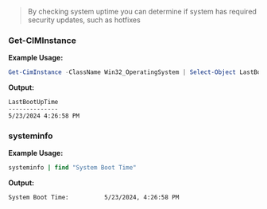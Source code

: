 >By checking system uptime you can determine if system has required security updates, such as hotfixes

### Get-CIMInstance

**Example Usage:**

``` Powershell
Get-CimInstance -ClassName Win32_OperatingSystem | Select-Object LastBootUpTime
```


**Output:**

``` Output
LastBootUpTime
--------------
5/23/2024 4:26:58 PM
```


### systeminfo

**Example Usage:**

``` cmd
systeminfo | find "System Boot Time"
```


**Output:**

``` Output
System Boot Time:          5/23/2024, 4:26:58 PM
```

